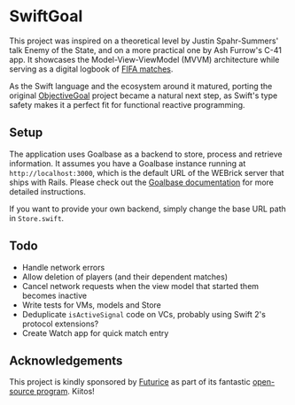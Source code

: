 # SwiftGoal

This project was inspired on a theoretical level by Justin Spahr-Summers' talk Enemy of the State, and on a more practical one by Ash Furrow's C-41 app. It showcases the Model-View-ViewModel (MVVM) architecture while serving as a digital logbook of [FIFA matches][fifa-wikipedia].

[fifa-wikipedia]: https://en.wikipedia.org/wiki/FIFA_(video_game_series)

As the Swift language and the ecosystem around it matured, porting the original [ObjectiveGoal][objective-goal] project became a natural next step, as Swift's type safety makes it a perfect fit for functional reactive programming.

[objective-goal]: https://github.com/richeterre/ObjectiveGoal

## Setup

The application uses Goalbase as a backend to store, process and retrieve information. It assumes you have a Goalbase instance running at `http://localhost:3000`, which is the default URL of the WEBrick server that ships with Rails. Please check out the [Goalbase documentation][goalbase-docs] for more detailed instructions.

[goalbase-docs]: https://github.com/richeterre/goalbase/blob/master/README.md

If you want to provide your own backend, simply change the base URL path in `Store.swift`.

## Todo

* Handle network errors
* Allow deletion of players (and their dependent matches)
* Cancel network requests when the view model that started them becomes inactive
* Write tests for VMs, models and Store
* Deduplicate `isActiveSignal` code on VCs, probably using Swift 2's protocol extensions?
* Create Watch app for quick match entry

## Acknowledgements

This project is kindly sponsored by [Futurice][futurice] as part of its fantastic [open-source program][spice-program]. Kiitos!

[futurice]: http://futurice.com/
[spice-program]: http://www.spiceprogram.org/
